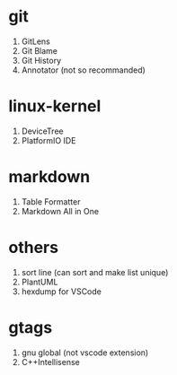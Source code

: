 # git
1. GitLens
2. Git Blame
3. Git History
4. Annotator (not so recommanded)

# linux-kernel
1. DeviceTree
2. PlatformIO IDE

# markdown
1. Table Formatter
2. Markdown All in One

# others
1. sort line (can sort and make list unique)
2. PlantUML
3. hexdump for VSCode

# gtags
1. gnu global (not vscode extension)
2. C++Intellisense
